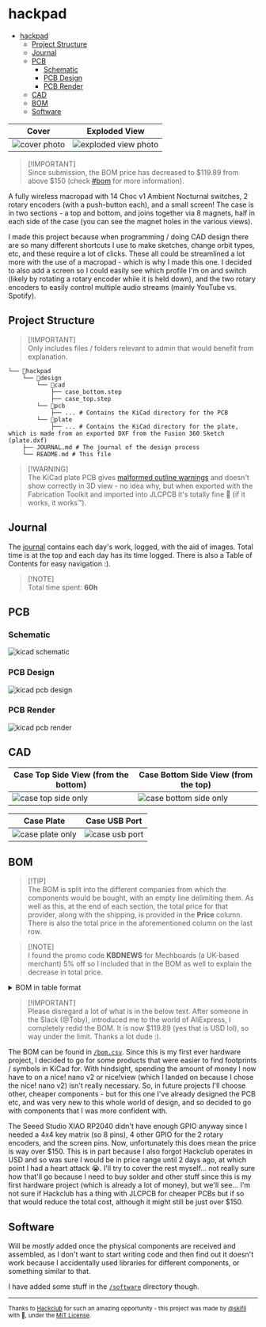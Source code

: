 # hackpad

- [hackpad](#hackpad)
  - [Project Structure](#project-structure)
  - [Journal](#journal)
  - [PCB](#pcb)
    - [Schematic](#schematic)
    - [PCB Design](#pcb-design)
    - [PCB Render](#pcb-render)
  - [CAD](#cad)
  - [BOM](#bom)
  - [Software](#software)

| Cover                            | Exploded View                                    |
| -------------------------------- | ------------------------------------------------ |
| ![cover photo](assets/cover.png) | ![exploded view photo](assets/exploded-view.jpg) |


> [!IMPORTANT]\
> Since submission, the BOM price has decreased to $119.89 from above $150 (check [#bom](#bom) for more information).

A fully wireless macropad with 14 Choc v1 Ambient Nocturnal switches, 2 rotary encoders (with a push-button each), and a small screen! The case is in two sections - a top and bottom, and joins together via 8 magnets, half in each side of the case (you can see the magnet holes in the various views).

I made this project because when programming / doing CAD design there are so many different shortcuts I use to make sketches, change orbit types, etc, and these require a lot of clicks. These all could be streamlined a lot more with the use of a macropad - which is why I made this one. I decided to also add a screen so I could easily see which profile I'm on and switch (likely by rotating a rotary encoder while it is held down), and the two rotary encoders to easily control multiple audio streams (mainly YouTube vs. Spotify).

## Project Structure

> [!IMPORTANT]\
> Only includes files / folders relevant to admin that would benefit from explanation.

```
└── 📁hackpad
    └── 📁design
        └── 📁cad
            ├── case_bottom.step
            ├── case_top.step
        └── 📁pcb
            ├── ... # Contains the KiCad directory for the PCB
        └── 📁plate
            ├── ... # Contains the KiCad directory for the plate, which is made from an exported DXF from the Fusion 360 Sketch (plate.dxf)
    ├── JOURNAL.md # The journal of the design process
    └── README.md # This file
```

> [!WARNING]\
> The KiCad plate PCB gives [malformed outline warnings](JOURNAL.md#20072025) and doesn't show correctly in 3D view - no idea why, but when exported with the Fabrication Toolkit and imported into JLCPCB it's totally fine 🗿 (if it works, it works™). 

## Journal

The [journal](JOURNAL.md) contains each day's work, logged, with the aid of images. Total time is at the top and each day has its time logged. There is also a Table of Contents for easy navigation :).

> [!NOTE]\
> Total time spent: **60h**

## PCB

### Schematic

![kicad schematic](assets/schematic.svg)

### PCB Design

![kicad pcb design](assets/pcb-design.svg)

### PCB Render

![kicad pcb render](assets/pcb-render.png)

## CAD

| Case Top Side View (from the bottom)                 | Case Bottom Side View (from the top)                       |
| ---------------------------------------------------- | ---------------------------------------------------------- |
| ![case top side only](assets/case-top-side-only.png) | ![case bottom side only](assets/case-bottom-side-only.png) |

| Case Plate                                     | Case USB Port                              |
| ---------------------------------------------- | ------------------------------------------ |
| ![case plate only](assets/case-plate-only.png) | ![case usb port](assets/case-usb-port.png) |

## BOM

> [!TIP]\
> The BOM is split into the different companies from which the components would be bought, with an empty line delimiting them. As well as this, at the end of each section, the total price for that provider, along with the shipping, is provided in the **Price** column. There is also the total price in the aforementioned column on the last row.

> [!NOTE]\
> I found the promo code **KBDNEWS** for Mechboards (a UK-based merchant) 5% off so I included that in the BOM as well to explain the decrease in total price.

<details closed>
<summary>BOM in table format</summary>

| Component                               | Description                     | Notes                                            | Qty | Price      | Shipping   | Provider   | Link                                                                                                               |
| --------------------------------------- | ------------------------------- | ------------------------------------------------ | --- | ---------- | ---------- | ---------- | ------------------------------------------------------------------------------------------------------------------ |
| Kailh Choc Hotswap Sockets              | V1 (Pack of 10)                 |                                                  | 2   | £6.00      | £1.81      | Mechboards | [Link](https://mechboards.co.uk/products/kailh-choc-hotswap-sockets?variant=40427263754445)                        |
| DDC Choc (v1) PBT Blank Keycaps - White | White Keycaps / 1u (Pack of 10) |                                                  | 1   | £4.50      | –          | Mechboards | [Link](https://mechboards.co.uk/products/ddc-choc-pbt-blank-keycaps?variant=47587896426701)                        |
| DDC Choc (v1) PBT Blank Keycaps - Black | Black Keycaps / 1u (Pack of 10) |                                                  | 1   | £4.50      | –          | Mechboards | [Link](https://mechboards.co.uk/products/ddc-choc-pbt-blank-keycaps?variant=47405364576461)                        |
| lowprokb Choc (V1) Ambients Nocturnal   | (Pack of 10)                    |                                                  | 2   | £19.00     | –          | Mechboards | [Link](https://mechboards.co.uk/products/lowprokb-ambients-silent-linear-nocturnal-choc-v1?variant=47588169908429) |
| KBDNEWS Promo Code                      |                                 |                                                  | –   | –£0.94     | –          | –          | –                                                                                                                  |
| **Total (Mechboards)**                  |                                 |                                                  |     | **£34.11** | *Included* |            |                                                                                                                    |
| nice!nano v2                            |                                 | Compatible board                                 | 1   | £2.99      | £2.99      | AliExpress | [Link](https://www.aliexpress.com/item/1005006035267231.html)                                                      |
| nice!view                               |                                 | Compatible screen (without headers)              | 1   | £12.69     | –          | AliExpress | [Link](https://www.aliexpress.com/item/1005008115497843.html)                                                      |
| Header Pins                             | 1x5 Pins (50 PCS)               | Headers for the above screen                     | 1   | £1.15      | –          | AliExpress | [Link](https://www.aliexpress.com/item/4000988113226.html)                                                         |
| Tiny Disc Magnet                        | 4x3mm (100 PCS)                 | To join the top and bottom of the case           | 1   | £4.86      | £2.96      | AliExpress | [Link](https://www.aliexpress.com/item/1005009177139622.html)                                                      |
| SMT SOD-123 Diodes                      | 100 PCS                         | For the switches                                 | 1   | £1.11      | –          | AliExpress | [Link](https://www.aliexpress.com/item/4000685043735.html)                                                         |
| Heat Shrink Tubes                       |                                 | For wiring between switch, battery, nice!nano v2 | 1   | £1.35      | –          | AliExpress | [Link](https://www.aliexpress.com/item/1005008146302901.html)                                                      |
| JST PH Plug Connector with Wire (M)     | MALE 2P 100mm (5 PCS)           | For battery wiring                               | 1   | £0.34      | £1.94      | AliExpress | [Link](https://www.aliexpress.com/item/1005008864177105.html)                                                      |
| JST PH Plug Connector with Wire (F)     | FEMALE 2P 100mm (5 PCS)         | For battery wiring                               | 1   | £0.49      | £1.94      | AliExpress | [Link](https://www.aliexpress.com/item/1005008864177105.html)                                                      |
| Bumper Feet                             | 5mm x 2mm (100 PCS)             | For bottom of the case and PCB                   | 1   | £1.59      | –          | AliExpress | [Link](https://www.aliexpress.com/item/1005004068119765.html)                                                      |
| Toggle Switch                           | K031b004-G3                     | To power on/off the system                       | 1   | £1.94      | –          | AliExpress | [Link](https://www.aliexpress.com/item/1005009306874094.html)                                                      |
| 3.7V 150mAh                             | 1 battery                       | To power the system                              | 1   | £4.74      | N/A        | AliExpress | [Link](https://www.aliexpress.com/item/1005004084377638.html)                                                      |
| Rotary Encoder w/ Push Button           | 5 PCS                           |                                                  | 1   | £1.08      | –          | AliExpress | [Link](https://www.aliexpress.com/item/1005005983134515.html)                                                      |
| **Total (AliExpress)**                  |                                 |                                                  |     | **£42.35** | *Included* |            |                                                                                                                    |
| Plate & PCB                             |                                 |                                                  |     | £5.94      | £6.11      | JLCPCB     | N/A                                                                                                                |
| **Total (JLCPCB)**                      |                                 |                                                  |     | **£12.05** | *Included* |            |                                                                                                                    |
| **TOTAL**                               |                                 |                                                  |     | **£88.51** | *Included* |            |                                                                                                                    |  |

</details>

> [!IMPORTANT]\
> Please disregard a lot of what is in the below text. After someone in the Slack (@Toby), introduced me to the world of AliExpress, I completely redid the BOM. It is now $119.89 (yes that is USD lol), so way under the limit. Thanks a lot dude :).

The BOM can be found in [`/bom.csv`](bom.csv). Since this is my first ever hardware project, I decided to go for some products that were easier to find footprints / symbols in KiCad for. With hindsight, spending the amount of money I now have to on a nice! nano v2 or nice!view (which I landed on because I chose the nice! nano v2) isn't really necessary. So, in future projects I'll choose other, cheaper components - but for this one I've already designed the PCB etc, and was very new to this whole world of design, and so decided to go with components that I was more confident with.

The Seeed Studio XIAO RP2040 didn't have enough GPIO anyway since I needed a 4x4 key matrix (so 8 pins), 4 other GPIO for the 2 rotary encoders, and the screen pins. Now, unfortunately this does mean the price is way over $150. This is in part because I also forgot Hackclub operates in USD and so was sure I would be in price range until 2 days ago, at which point I had a heart attack 😭. I'll try to cover the rest myself... not really sure how that'll go because I need to buy solder and other stuff since this is my first hardware project (which is already a lot of money), but we'll see... I'm not sure if Hackclub has a thing with JLCPCB for cheaper PCBs but if so that would reduce the total cost, although it might still be just over $150.

## Software

Will be _mostly_ added once the physical components are received and assembled, as I don't want to start writing code and then find out it doesn't work because I accidentally used libraries for different components, or something similar to that.

I have added some stuff in the [`/software`](software) directory though.

---
<sub>Thanks to [Hackclub](https://hackclub.com) for such an amazing opportunity - this project was made by [@skifli](https://github.com/skifli) with 🩷, under the [MIT License](LICENSE).</sub>